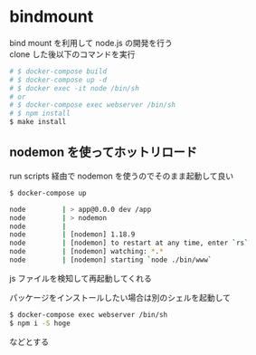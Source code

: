 # bindmount

bind mount を利用して node.js の開発を行う  
clone した後以下のコマンドを実行

```bash
# $ docker-compose build
# $ docker-compose up -d
# $ docker exec -it node /bin/sh
# or
# $ docker-compose exec webserver /bin/sh
# $ npm install
$ make install
```

## nodemon を使ってホットリロード

run scripts 経由で nodemon を使うのでそのまま起動して良い

```bash
$ docker-compose up

node         | > app@0.0.0 dev /app
node         | > nodemon
node         |
node         | [nodemon] 1.18.9
node         | [nodemon] to restart at any time, enter `rs`
node         | [nodemon] watching: *.*
node         | [nodemon] starting `node ./bin/www`
```

js ファイルを検知して再起動してくれる

パッケージをインストールしたい場合は別のシェルを起動して

```bash
$ docker-compose exec webserver /bin/sh
$ npm i -S hoge
```

などとする

